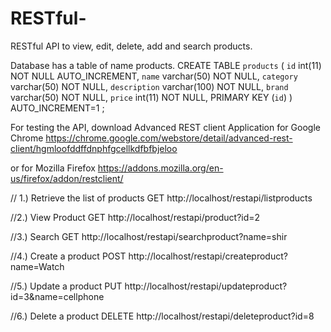 RESTful-
========

RESTful API to view, edit, delete, add and search products.

Database has a table of name products.
CREATE TABLE `products` 
(
`id` int(11) NOT NULL AUTO_INCREMENT,
`name` varchar(50) NOT NULL,
`category` varchar(50) NOT NULL,
`description` varchar(100) NOT NULL,
`brand` varchar(50) NOT NULL,
`price` int(11) NOT NULL,
PRIMARY KEY (`id`)
) AUTO_INCREMENT=1 ;


For testing the API, download Advanced REST client Application for Google Chrome
https://chrome.google.com/webstore/detail/advanced-rest-client/hgmloofddffdnphfgcellkdfbfbjeloo

or for Mozilla Firefox
https://addons.mozilla.org/en-us/firefox/addon/restclient/

// 1.) Retrieve the list of products
GET http://localhost/restapi/listproducts

//2.) View Product
GET http://localhost/restapi/product?id=2

//3.) Search
GET http://localhost/restapi/searchproduct?name=shir

//4.) Create a product
POST http://localhost/restapi/createproduct?name=Watch

//5.) Update a product
PUT http://localhost/restapi/updateproduct?id=3&name=cellphone

//6.) Delete a product
DELETE http://localhost/restapi/deleteproduct?id=8
